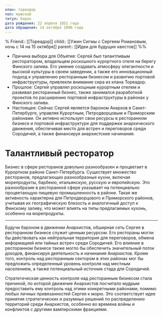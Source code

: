 ```yaml
---
клан: тореадор
пол: мужской
титул: барон
дата рождения: 22 апреля 1851 года
дата обращения: 14 октября 1890 года
---
```

%
Friend:: [[Тореадор]]
child:: [[Ужин Сигмы с Сергеем Романовым, ночь с 14 на 15 октября]]
parent:: [[Идеи для будущих квестов]]
%%

- Причина выбора для Объятия: Сергей был талантливым ресторатором, владельцем роскошного курортного отеля на берегу Финского залива. Его умение создавать атмосферу элегантности и высокой культуры в своем заведении, а также его инновационный подход к управлению ресторанным бизнесом и развитию портовой инфраструктуры, привлекли внимание сира из клана Тореадор.
- Прошлое: Сергей управлял роскошным курортным отелем и развивал ресторанный бизнес, также занимался разработкой проектов по расширению портовой инфраструктуры в районах у Финского залива.
- Настоящее: Сейчас Сергей является бароном Анархов в Санкт-Петербурге, управляя Курортным, Петродворцовым и Приморским районами. Он активно использует свои ресурсы в ресторанном бизнесе и портовой инфраструктуре для поддержки анархического движения, обеспечивая место для встреч и переговоров среди Сородичей, а также финансируя анархистские начинания.

# Талантливый ресторатор

Бизнес в сфере ресторанов довольно разнообразен и процветает в Курортном районе Санкт-Петербурга. Существует множество ресторанов, предлагающих разнообразные кухни, включая морепродукты, барбекю, итальянскую, русскую и европейскую. Это разнообразие в ресторанной сфере указывает на потенциально процветающую пищевую промышленность в районе. Такая же активность характерна для Петродворцового и Приморского районов, учитывая их географическую близость и аналогичный доступ к Финскому заливу, что может влиять на типы предлагаемых кухонь, особенно на морепродукты.

---

Будучи бароном в движении Анархистов, обширная сеть Сергея в ресторанном бизнесе служит ценным ресурсом. Его рестораны могли бы действовать как нейтральная территория для переговоров, обмена информацией или тайных встреч среди Сородичей. Его влияние в ресторанном бизнесе также могло бы обеспечить значительный поток доходов, финансируя деятельность и начинания Анархистов. Кроме того, контроль над ресторанным сектором в этих районах мог бы предложить определенный уровень контроля над местным населением, а также потенциальный источник стада для Сородичей.

Стратегическая ценность контроля над ресторанным бизнесом стала причиной, по которой движение Анархистов посчитало мудрым предоставить ему контроль над этими конкретными районами, помимо любых личных привязанностей Сергея к морю. Это соответствует идее принятия стратегических и разумных решений по распределению территорий среди Анархистов, особенно во времена войны и конфликтов с другими вампирскими фракциями.

